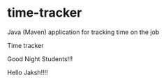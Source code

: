 # time-tracker
Java (Maven) application for tracking time on the job

Time tracker

Good Night Students!!!

Hello Jaksh!!!!

